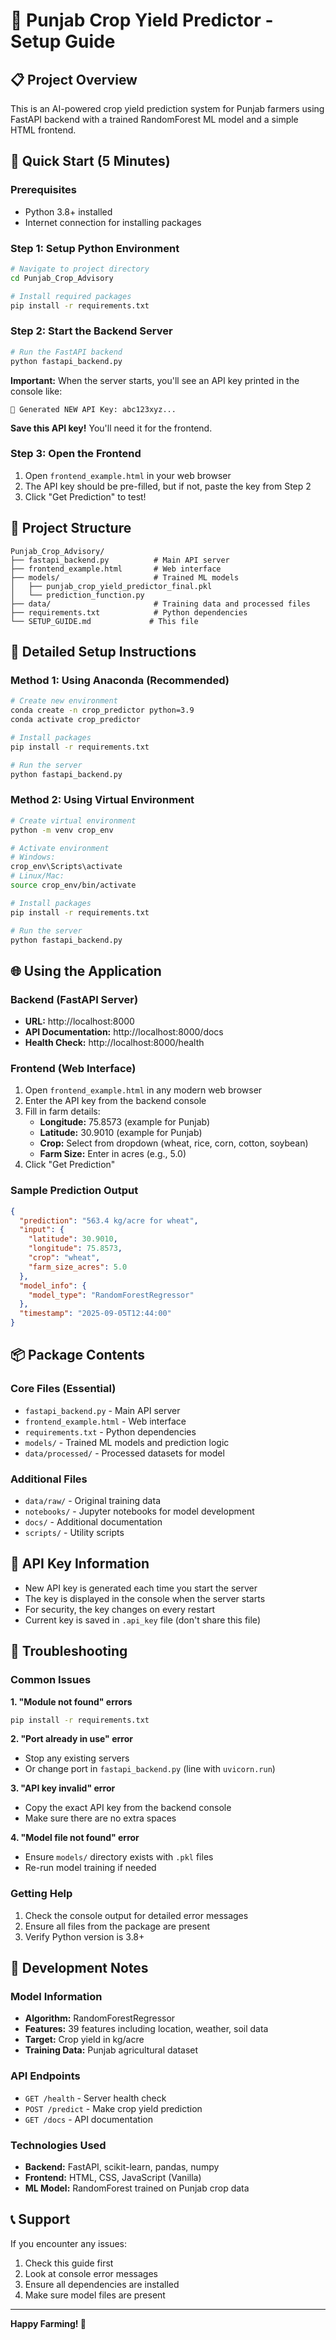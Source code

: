 # 🌾 Punjab Crop Yield Predictor - Setup Guide

## 📋 Project Overview
This is an AI-powered crop yield prediction system for Punjab farmers using FastAPI backend with a trained RandomForest ML model and a simple HTML frontend.

## 🚀 Quick Start (5 Minutes)

### Prerequisites
- Python 3.8+ installed
- Internet connection for installing packages

### Step 1: Setup Python Environment
```bash
# Navigate to project directory
cd Punjab_Crop_Advisory

# Install required packages
pip install -r requirements.txt
```

### Step 2: Start the Backend Server
```bash
# Run the FastAPI backend
python fastapi_backend.py
```

**Important:** When the server starts, you'll see an API key printed in the console like:
```
🔑 Generated NEW API Key: abc123xyz...
```
**Save this API key!** You'll need it for the frontend.

### Step 3: Open the Frontend
1. Open `frontend_example.html` in your web browser
2. The API key should be pre-filled, but if not, paste the key from Step 2
3. Click "Get Prediction" to test!

## 📁 Project Structure

```
Punjab_Crop_Advisory/
├── fastapi_backend.py          # Main API server
├── frontend_example.html       # Web interface
├── models/                     # Trained ML models
│   ├── punjab_crop_yield_predictor_final.pkl
│   └── prediction_function.py
├── data/                       # Training data and processed files
├── requirements.txt            # Python dependencies
└── SETUP_GUIDE.md             # This file
```

## 🔧 Detailed Setup Instructions

### Method 1: Using Anaconda (Recommended)
```bash
# Create new environment
conda create -n crop_predictor python=3.9
conda activate crop_predictor

# Install packages
pip install -r requirements.txt

# Run the server
python fastapi_backend.py
```

### Method 2: Using Virtual Environment
```bash
# Create virtual environment
python -m venv crop_env

# Activate environment
# Windows:
crop_env\Scripts\activate
# Linux/Mac:
source crop_env/bin/activate

# Install packages
pip install -r requirements.txt

# Run the server
python fastapi_backend.py
```

## 🌐 Using the Application

### Backend (FastAPI Server)
- **URL:** http://localhost:8000
- **API Documentation:** http://localhost:8000/docs
- **Health Check:** http://localhost:8000/health

### Frontend (Web Interface)
1. Open `frontend_example.html` in any modern web browser
2. Enter the API key from the backend console
3. Fill in farm details:
   - **Longitude:** 75.8573 (example for Punjab)
   - **Latitude:** 30.9010 (example for Punjab)
   - **Crop:** Select from dropdown (wheat, rice, corn, cotton, soybean)
   - **Farm Size:** Enter in acres (e.g., 5.0)
4. Click "Get Prediction"

### Sample Prediction Output
```json
{
  "prediction": "563.4 kg/acre for wheat",
  "input": {
    "latitude": 30.9010,
    "longitude": 75.8573,
    "crop": "wheat",
    "farm_size_acres": 5.0
  },
  "model_info": {
    "model_type": "RandomForestRegressor"
  },
  "timestamp": "2025-09-05T12:44:00"
}
```

## 📦 Package Contents

### Core Files (Essential)
- `fastapi_backend.py` - Main API server
- `frontend_example.html` - Web interface  
- `requirements.txt` - Python dependencies
- `models/` - Trained ML models and prediction logic
- `data/processed/` - Processed datasets for model

### Additional Files
- `data/raw/` - Original training data
- `notebooks/` - Jupyter notebooks for model development
- `docs/` - Additional documentation
- `scripts/` - Utility scripts

## 🔑 API Key Information
- New API key is generated each time you start the server
- The key is displayed in the console when the server starts
- For security, the key changes on every restart
- Current key is saved in `.api_key` file (don't share this file)

## 🐛 Troubleshooting

### Common Issues

**1. "Module not found" errors**
```bash
pip install -r requirements.txt
```

**2. "Port already in use" error**
- Stop any existing servers
- Or change port in `fastapi_backend.py` (line with `uvicorn.run`)

**3. "API key invalid" error**
- Copy the exact API key from the backend console
- Make sure there are no extra spaces

**4. "Model file not found" error**
- Ensure `models/` directory exists with `.pkl` files
- Re-run model training if needed

### Getting Help
1. Check the console output for detailed error messages
2. Ensure all files from the package are present
3. Verify Python version is 3.8+

## 🔧 Development Notes

### Model Information
- **Algorithm:** RandomForestRegressor
- **Features:** 39 features including location, weather, soil data
- **Target:** Crop yield in kg/acre
- **Training Data:** Punjab agricultural dataset

### API Endpoints
- `GET /health` - Server health check
- `POST /predict` - Make crop yield prediction
- `GET /docs` - API documentation

### Technologies Used
- **Backend:** FastAPI, scikit-learn, pandas, numpy
- **Frontend:** HTML, CSS, JavaScript (Vanilla)
- **ML Model:** RandomForest trained on Punjab crop data

## 📞 Support
If you encounter any issues:
1. Check this guide first
2. Look at console error messages
3. Ensure all dependencies are installed
4. Make sure model files are present

---
**Happy Farming! 🌾**
